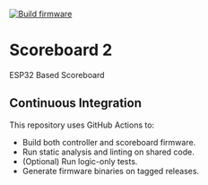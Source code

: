 [![Build firmware](https://github.com/bradleylaronson/esp32-scoreboard/actions/workflows/build.yml/badge.svg?branch=master)](https://github.com/bradleylaronson/esp32-scoreboard/actions/workflows/build.yml)

# Scoreboard 2

ESP32 Based Scoreboard

## Continuous Integration
This repository uses GitHub Actions to:
- Build both controller and scoreboard firmware.
- Run static analysis and linting on shared code.
- (Optional) Run logic-only tests.
- Generate firmware binaries on tagged releases.

